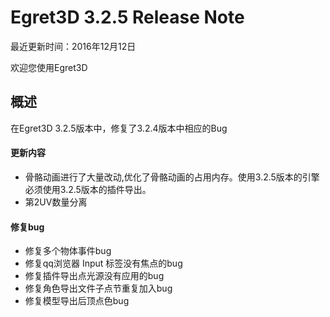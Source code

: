 Egret3D 3.2.5 Release Note
===============================

最近更新时间：2016年12月12日

欢迎您使用Egret3D


## 概述
在Egret3D 3.2.5版本中，修复了3.2.4版本中相应的Bug

#### 更新内容
* 骨骼动画进行了大量改动,优化了骨骼动画的占用内存。使用3.2.5版本的引擎必须使用3.2.5版本的插件导出。
* 第2UV数量分离

#### 修复bug
* 修复多个物体事件bug
* 修复qq浏览器 Input 标签没有焦点的bug
* 修复插件导出点光源没有应用的bug
* 修复角色导出文件子点节重复加入bug
* 修复模型导出后顶点色bug